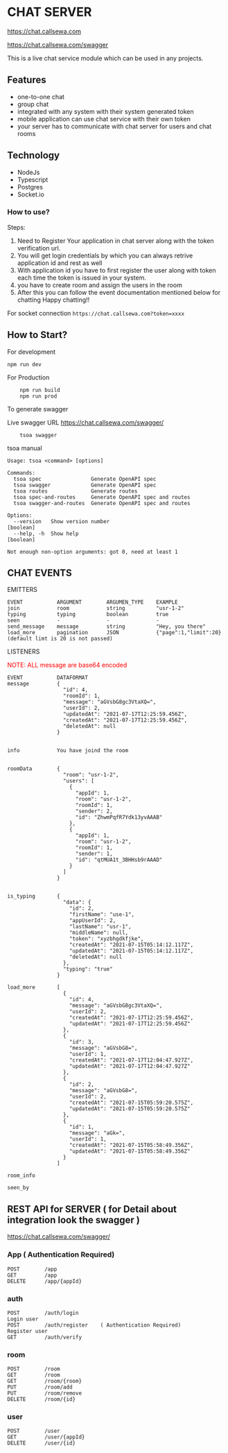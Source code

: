 # CHAT SERVER
https://chat.callsewa.com

https://chat.callsewa.com/swagger

This is a live chat service module which can be used in any projects.

## Features
- one-to-one chat
- group chat
- integrated with any system with their system generated token
- mobile application can use chat service with their own token
- your server has to communicate with chat server for users and chat rooms

## Technology
- NodeJs 
- Typescript
- Postgres
- Socket.io

### How to use?
Steps:
1. Need to Register Your application in chat server along with the token verification url.
2. You will get login credentials by which you can always retrive application id  and rest as well
3. With application id you have to first register the user along with token each time the token is issued in your system.
4. you have to create room and assign the users in the room
5. After this you can follow the event documentation mentioned below for chatting
Happy chatting!!
   
For socket connection
```https://chat.callsewa.com?token=xxxx```


## How to Start?
 For development

 ```
 npm run dev
 ```
 
For Production 

```
    npm run build
    npm run prod
```

To generate swagger

Live swagger URL https://chat.callsewa.com/swagger/

```
    tsoa swagger
```

tsoa manual
```shell
Usage: tsoa <command> [options]

Commands:
  tsoa spec                Generate OpenAPI spec
  tsoa swagger             Generate OpenAPI spec
  tsoa routes              Generate routes
  tsoa spec-and-routes     Generate OpenAPI spec and routes
  tsoa swagger-and-routes  Generate OpenAPI spec and routes

Options:
  --version   Show version number                                      [boolean]
  --help, -h  Show help                                                [boolean]

Not enough non-option arguments: got 0, need at least 1

```

## CHAT EVENTS

EMITTERS
```
EVENT           ARGUMENT        ARGUMEN_TYPE    EXAMPLE
join            room            string          "usr-1-2"
typing          typing          boolean         true
seen            -               -               -
send_message    message         string          "Hey, you there"
load_more       pagination      JSON            {"page":1,"limit":20} (default limt is 20 is not passed)
```

LISTENERS
<div style="color: red">NOTE: ALL message are base64 encoded</div>

```
EVENT           DATAFORMAT
message         {
                  "id": 4,
                  "roomId": 1,
                  "message": "aGVsbG8gc3VtaXQ=",
                  "userId": 2,
                  "updatedAt": "2021-07-17T12:25:59.456Z",
                  "createdAt": "2021-07-17T12:25:59.456Z",
                  "deletedAt": null
                }
                
                
info            You have joind the room


roomData        {
                  "room": "usr-1-2",
                  "users": [
                    {
                      "appId": 1,
                      "room": "usr-1-2",
                      "roomId": 1,
                      "sender": 2,
                      "id": "ZhwmPqfR7Ydk13yvAAAB"
                    },
                    {
                      "appId": 1,
                      "room": "usr-1-2",
                      "roomId": 1,
                      "sender": 1,
                      "id": "qtMUA1t_3BHHsb9rAAAD"
                    }
                  ]
                }
                
                
is_typing       {
                  "data": {
                    "id": 2,
                    "firstName": "use-1",
                    "appUserId": 2,
                    "lastName": "usr-1",
                    "middleName": null,
                    "token": "xyzbhgdkfjke",
                    "createdAt": "2021-07-15T05:14:12.117Z",
                    "updatedAt": "2021-07-15T05:14:12.117Z",
                    "deletedAt": null
                  },
                  "typing": "true"
                }
                
load_more       [
                  {
                    "id": 4,
                    "message": "aGVsbG8gc3VtaXQ=",
                    "userId": 2,
                    "createdAt": "2021-07-17T12:25:59.456Z",
                    "updatedAt": "2021-07-17T12:25:59.456Z"
                  },
                  {
                    "id": 3,
                    "message": "aGVsbG8=",
                    "userId": 1,
                    "createdAt": "2021-07-17T12:04:47.927Z",
                    "updatedAt": "2021-07-17T12:04:47.927Z"
                  },
                  {
                    "id": 2,
                    "message": "aGVsbG8=",
                    "userId": 2,
                    "createdAt": "2021-07-15T05:59:20.575Z",
                    "updatedAt": "2021-07-15T05:59:20.575Z"
                  },
                  {
                    "id": 1,
                    "message": "aGk=",
                    "userId": 1,
                    "createdAt": "2021-07-15T05:58:49.356Z",
                    "updatedAt": "2021-07-15T05:58:49.356Z"
                  }
                ]
                
room_info     

seen_by
```

## REST API for SERVER ( for Detail about integration look the swagger )
https://chat.callsewa.com/swagger/
### App ( Authentication Required)
```
POST        ​/app
GET         ​/app
DELETE      ​/app​/{appId}
```
### auth
```
POST        ​/auth​/login
Login user
POST        ​/auth​/register    ( Authentication Required)
Register user
GET         ​/auth​/verify
```
### room 
```
POST        ​/room
GET         ​/room
GET         ​/room​/{room}
PUT         ​/room​/add
PUT         ​/room​/remove
DELETE      ​/room​/{id}
```
### user
```
POST        ​/user
GET         ​/user​/{appId}
DELETE      ​/user​/{id}
```